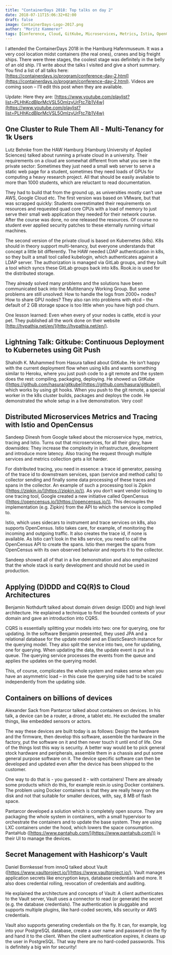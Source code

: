 ```yaml
---
title: "ContainerDays 2018: Top talks on day 2"
date: 2018-07-11T15:06:32+02:00
draft: false
image: ContainerDays-Logo-2017.png
author: "Moritz Kammerer"
tags: [Conference, Cloud, GitKube, Microservices, Metrics, Istio, OpenCensus, DDD, CQRS, Containers, Vault, Security] 
---
```

I attended the ContainerDays 2018 in the Hamburg Hafenmuseum. It was a very cool location midst containers (the real ones), cranes and big freight ships. There were three stages, the coolest stage was definitely in the belly of an old ship. I‘ll write about the talks I visited and give a short summary. You find a list of all talks here: [https://containerdays.io/program/conference-day-2.html](https://containerdays.io/program/conference-day-2.html). Videos are coming soon – I’ll edit this post when they are available.

Update: Here they are: [https://www.youtube.com/playlist?list=PLHhKcdBlprMcVSL5OmlzyUrFtc7ib1V4w](https://www.youtube.com/playlist?list=PLHhKcdBlprMcVSL5OmlzyUrFtc7ib1V4w)
 
## One Cluster to Rule Them All - Multi-Tenancy for 1k Users
Lutz Behnke from the HAW Hamburg (Hamburg University of Applied Sciences) talked about running a private cloud in a university. Their requirements on a cloud are somewhat different from what you see in the private sector: Sometimes they just need a small web server to serve a static web page for a student, sometimes they need loads of GPUs for computing a heavy research project. All that should be easily available to more than 1000 students, which are reluctant to read documentation.

They had to build that from the ground up, as universities mostly can’t use AWS, Google Cloud etc. The first version was based on VMware, but that was scrapped quickly: Students overestimated their requirements on resources and requested quad core CPUs with a load of memory to just serve their small web application they needed for their network course. After the course was done, no one released the resources. Of course no student ever applied security patches to these eternally running virtual machines.

The second version of the private cloud is based on Kubernetes (k8s). K8s should in theory support multi-tenancy, but everyone understands that concept a little bit differently. The HAW needed LDAP authentication in k8s, so they built a small tool called kubelogin, which authenticates against a LDAP server. The authorization is managed via GitLab groups, and they built a tool which syncs these GitLab groups back into k8s. Rook.io is used for the distributed storage.

They already solved many problems and the solutions have been communicated back into the Multitenancy Working Group. But some problems are still unsolved: How to handle the logs from 2000+ nodes? How to share GPU nodes? They also ran into problems with etcd – the default of 2 GB storage space is too little when you have high pod churn.

One lesson learned: Even when every of your nodes is cattle, etcd is your pet. They published all the work done on their website [http://hypathia.net/en/](http://hypathia.net/en/).
 
## Lightning Talk: Gitkube: Continuous Deployment to Kubernetes using Git Push
Shahidh K. Muhammed from Hasura talked about GitKube. He isn‘t happy with the current deployment flow when using k8s and wants something similar to Heroku, where you just push code to a git remote and the system does the rest: compiling, packaging, deploying. He showed us GitKube ([https://github.com/hasura/gitkube](https://github.com/hasura/gitkube)), which works by using git hooks. When you push to the git remote, a special worker in the k8s cluster builds, packages and deploys the code. He demonstrated the whole setup in a live demonstration. Very cool!
 
## Distributed Microservices Metrics and Tracing with Istio and OpenCensus
Sandeep Dinesh from Google talked about the microservice hype, metrics, tracing and Istio. Turns out that microservices, for all their glory, have downsides: They increase the complexity in infrastructure, development and introduce more latency. Also tracing the request through multiple services and metrics collection gets a lot harder.

For distributed tracing, you need in essence: a trace id generator, passing of the trace id to downstream services, span (service and method calls) to collector sending and finally some data processing of these traces and spans in the collector. An example of such a processing tool is Zipkin ([https://zipkin.io/](https://zipkin.io/)). As you don‘t want vendor locking to one tracing tool, Google created a new initiative called OpenCensus ([https://opencensus.io/](https://opencensus.io/)). This decouples the implementation (e.g. Zipkin) from the API to which the service is compiled to.

Istio, which uses sidecars to instrument and trace services on k8s, also supports OpenCensus. Istio takes care, for example, of monitoring the incoming and outgoing traffic. It also creates the trace id, if none is available. As Istio can‘t look in the k8s service, you need to call the OpenCensus API to create the spans. Istio then merges the spans from OpenCensus with its own observed behavior and reports it to the collector.

Sandeep showed all of that in a live demonstration and also emphasized that the whole stack is early development and should not be used in production.
 
## Applying (D)DDD and CQ(R)S to Cloud Architectures
Benjamin Nothdurft talked about domain driven design (DDD) and high level architecture. He explained a technique to find the bounded contexts of your domain and gave an introduction into CQRS.

CQRS is essentially splitting your models into two: one for querying, one for updating. In the software Benjamin presented, they used JPA and a relational database for the update model and an ElasticSearch instance for the querying model. They also split the service into two, one for updating, one for querying. When updating the data, the update event is put in a queue. The querying service processes the events from the queue and applies the updates on the querying model.

This, of course, complicates the whole system and makes sense when you have an asymmetric load – in this case the querying side had to be scaled independently from the updating side.
 
## Containers on billions of devices
Alexander Sack from Pantarcor talked about containers on devices. In his talk, a device can be a router, a drone, a tablet etc. He excluded the smaller things, like embedded sensors or actors.

The way these devices are built today is as follows: Design the hardware and the firmware, then develop this software, assemble the hardware in the factory, put the software on it and then never touch it until end of life. One of the things lost this way is security. A better way would be to pick general stock hardware and peripherals, assemble them in a chassis and put some general purpose software on it. The device specific software can then be developed and updated even after the device has been shipped to the customer.

One way to do that is - you guessed it - with containers! There are already some products which do this, for example resin.io using Docker containers. The problem using Docker containers is that they are really heavy on the disk and not that suitable for smaller devices, with, say, 8 MB of flash space.

Pantarcor developed a solution which is completely open source. They are packaging the whole system in containers, with a small hypervisor to orchestrate the containers and to update the base system. They are using LXC containers under the hood, which lowers the space consumption. PantaHub ([https://www.pantahub.com/](https://www.pantahub.com/)) is their UI to manage the devices.
 
## Secret Management with Hashicorp's Vault
Daniel Bornkessel from innoQ talked about Vault ([https://www.vaultproject.io/](https://www.vaultproject.io/). Vault manages application secrets like encryption keys, database credentials and more. It also does credential rolling, revocation of credentials and auditing.

He explained the architecture and concepts of Vault: A client authenticates to the Vault server, Vault uses a connector to read (or generate) the secret (e.g. the database credentials). The authentication is pluggable and supports multiple plugins, like hard-coded secrets, k8s security or AWS credentials.

Vault also supports generating credentials on the fly. It can, for example, log into your PostgreSQL database, create a user name and password on the fly and hand it to the client. When the client authentication expires, it cleans up the user in PostgreSQL. That way there are no hard-coded passwords. This is definitely a big win for security!